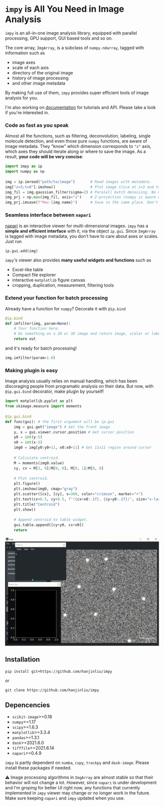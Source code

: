 # `impy` is All You Need in Image Analysis

`impy` is an all-in-one image analysis library, equipped with parallel processing, GPU support, GUI based tools and so on.

The core array, `ImgArray`, is a subclass of `numpy.ndarray`, tagged with information such as 
- image axes
- scale of each axis
- directory of the original image
- history of image processing 
- and other image metadata

By making full use of them, `impy` provides super efficient tools of image analysis for you. 

I'm also working on [documentation](https://hanjinliu.github.io/impy/) for tutorials and API. Please take a look if you're interested in.

### Code as fast as you speak

Almost all the functions, such as filtering, deconvolution, labeling, single molecule detection, and even those pure `numpy` functions, are aware of image metadata. They "know" which dimension corresponds to `"z"` axis, which axes they should iterate along or where to save the image. As a result, **your code will be very concise**:

```python
import impy as ip
import numpy as np

img = ip.imread("path/to/image")       # Read images with metadata.
img["z=3;t=0"].imshow()                # Plot image slice at z=3 and t=0.
img_fil = img.gaussian_filter(sigma=2) # Paralell batch denoising. No more for loop!
img_prj = np.max(img_fil, axis="z")    # Z-projection (numpy is aware of image axes!).
img_prj.imsave(f"Max-{img.name}")      # Save in the same place. Don't spend time on searching for the directory!
```

### Seamless interface between `napari`

[napari](https://github.com/napari/napari) is an interactive viewer for multi-dimensional images. `impy` has a **simple and efficient interface** with it, via the object `ip.gui`. Since `ImgArray` is tagged with image metadata, you don't have to care about axes or scales. Just run 

```python
ip.gui.add(img)
```

`impy`'s viewer also provides **many useful widgets and functions** such as 

- Excel-like table
- Compact file explorer
- interactive `matplotlib` figure canvas
- cropping, duplication, measurement, filtering tools

### Extend your function for batch processing

Already have a function for `numpy`? Decorate it with `@ip.bind` 

```python
@ip.bind
def imfilter(img, param=None):
    # Your function here.
    # Do something on a 2D or 3D image and return image, scalar or labels
    return out
```
and it's ready for batch processing!

```python
img.imfilter(param=1.0)
```

### Making plugin is easy

Image analysis usually relies on manual handling, which has been discoraging people from programatic analysis on their data. But now, with `@ip.gui.bind` decorator, make plugin by yourself!

```python
import matplotlib.pyplot as plt
from skimage.measure import moments

@ip.gui.bind
def func(gui): # the first argument will be ip.gui
    img = gui.get("image") # Get the front image
    y, x = gui.viewer.cursor.position # Get cursor position
    y0 = int(y-5)
    x0 = int(x-5)
    img0 = img[y0:y0+11, x0:x0+11] # Get 11x11 region around cursor

    # Calculate centroid.
    M = moments(img0.value)
    cy, cx = M[1, 0]/M[0, 0], M[0, 1]/M[0, 0]

    # Plot centroid.
    plt.figure()
    plt.imshow(img0, cmap="gray")
    plt.scatter([cx], [cy], s=360, color="crimson", marker="+")
    plt.text(cx+0.5, cy+0.5, f"({cx+x0:.1f}, {cy+y0:.1f})", size="x-large", color="crimson")
    plt.title("Centroid")
    plt.show()
    
    # Append centroid to table widget.
    gui.table.append([cy+y0, cx+x0])
    return
```

![](Figs/bind.gif)


## Installation

```
pip install git+https://github.com/hanjinliu/impy
```

or

```
git clone https://github.com/hanjinliu/impy
```

## Depencencies

- `scikit-image`>=0.18
- `numpy`>=1.17
- `scipy`>=1.6.3
- `matplotlib`>=3.3.4
- `pandas`>=1.3.1
- `dask`>=2021.6.0
- `tifffile`>=2021.6.14
- `napari`>=0.4.9
  
`impy` is partly dependent on `numba`, `cupy`, `trackpy` and `dask-image`. Please install these packages if needed. 

:warning: Image processing algorithms in `ImgArray` are almost stable so that their behavior will not change a lot. However, since `napari` is under development and I'm groping for better UI right now, any functions that currently implemented in `impy` viewer may change or no longer work in the future. Make sure keeping `napari` and `impy` updated when you use.

